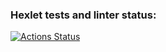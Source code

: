 ### Hexlet tests and linter status:
[![Actions Status](https://github.com/Telchar3/python-project-49/actions/workflows/hexlet-check.yml/badge.svg)](https://github.com/Telchar3/python-project-49/actions)